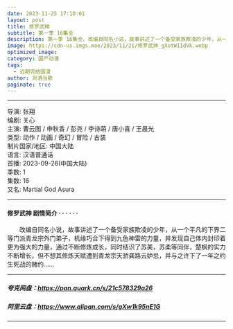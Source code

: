 ```yaml
---
date: 2023-11-25 17:10:01
layout: post
title: 修罗武神
subtitle: 第一季 16集全
description: 第一季 16集全。改编自同名小说，故事讲述了一个备受家族欺凌的少年，从一个平凡的下界二等门派青龙宗外门弟子，机缘巧合下得到九色神雷的力量，并发现自己体内封印着更为强大的力量，通过不断修炼成长，同时结识了苏美，苏柔等同伴，楚枫的实力不断增长...
image: https://cdn-us.imgs.moe/2023/11/21/修罗武神_gXotWIIdVk.webp
optimized_image: 
category: 国产动漫
tags:
  - 近期完结国漫
author: 对酒当歌
paginate: true
---
```


---

导演: 张翔  
编剧: 关心  
主演: 曹云图 / 申秋香 / 彭尧 / 李诗萌 / 唐小喜 / 王晨光  
类型: 动作 / 动画 / 奇幻 / 冒险 / 古装  
制片国家/地区: 中国大陆  
语言: 汉语普通话  
首播: 2023-09-26(中国大陆)  
季数: 1  
集数: 16  
又名: Martial God Asura  

---

#### 修罗武神 剧情简介 · · · · · ·

　　改编自同名小说，故事讲述了一个备受家族欺凌的少年，从一个平凡的下界二等门派青龙宗外门弟子，机缘巧合下得到九色神雷的力量，并发现自己体内封印着更为强大的力量，通过不断修炼成长，同时结识了苏美，苏柔等同伴，楚枫的实力不断增长，但不想其修炼天赋遭到青龙宗天骄龚路云妒忌，并与之许下了一年之约生死战的赌约......

---

##### 夸克网盘：<https://pan.quark.cn/s/21c578329a26>

##### 阿里云盘：<https://www.alipan.com/s/gXw1k95nE1G>

---
